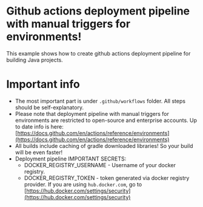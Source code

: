 # Github actions deployment pipeline with manual triggers for environments!
This example shows how to create github actions deployment pipeline for building Java projects.

# Important info
- The most important part is under `.github/workflows` folder. All steps should be self-explanatory.
- Please note that deployment pipeline with manual triggers for environments are restricted to open-source and enterprise accounts. Up to date info is here: [https://docs.github.com/en/actions/reference/environments](https://docs.github.com/en/actions/reference/environments)
- All builds include caching of gradle downloaded libraries! So your build will be even faster!
- Deployment pipeline IMPORTANT SECRETS:
  * DOCKER_REGISTRY_USERNAME - Username of your docker registry.
  * DOCKER_REGISTRY_TOKEN - token generated via docker registry provider. If you are using `hub.docker.com`, go to [https://hub.docker.com/settings/security](https://hub.docker.com/settings/security)  
    